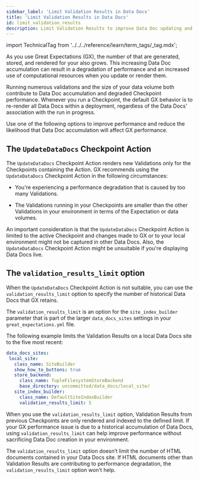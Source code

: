 ```yaml
---
sidebar_label: 'Limit Validation Results in Data Docs'
title: 'Limit Validation Results in Data Docs'
id: limit_validation_results
description: Limit Validation Results to improve Data Doc updating and rendering performance.
---
```


import TechnicalTag from '../../../reference/learn/term_tags/_tag.mdx';

As you use Great Expectations (GX), the number of <TechnicalTag tag="validation_result" text="Validation Results"/> that are generated, stored, and rendered for your <TechnicalTag tag="data_docs" text="Data Docs"/> also grows. This increasing Data Doc accumulation can result in a degradation of performance and an increased use of computational resources when you update or render them. 

Running numerous validations and the size of your data volume both contribute to Data Doc accumulation and degraded Checkpoint performance. Whenever you run a Checkpoint, the default GX behavior is to re-render all Data Docs within a deployment, regardless of the Data Docs’ association with the run in progress.

Use one of the following options to improve performance and reduce the likelihood that Data Doc accumulation will affect GX performance.

## The `UpdateDataDocs` Checkpoint Action

The `UpdateDataDocs` Checkpoint Action renders new Validations only for the Checkpoints containing the Action. GX recommends using the `UpdateDataDocs` Checkpoint Action in the following circumstances:

- You're experiencing a performance degradation that is caused by too many Validations.

- The Validations running in your Checkpoints are smaller than the other Validations in your environment in terms of the Expectation or data volumes.

An important consideration is that the `UpdateDataDocs` Checkpoint Action is limited to the active Checkpoint and changes made to GX or to your local environment might not be captured in other Data Docs. Also, the `UpdateDataDocs` Checkpoint Action might be unsuitable if you're displaying Data Docs live.

## The `validation_results_limit` option

When the `UpdateDataDocs` Checkpoint Action is not suitable, you can use the `validation_results_limit` option to specify the number of historical Data Docs that GX retains. 

The `validation_results_limit` is an option for the `site_index_builder` parameter that is part of the larger `data_docs_sites` settings in your `great_expectations.yml` file. 

The following example limits the Validation Results on a local Data Docs site to the five most recent:

```yaml title="YAML"
data_docs_sites:
 local_site:
   class_name: SiteBuilder
   show_how_to_buttons: true
   store_backend:
     class_name: TupleFilesystemStoreBackend
     base_directory: uncommitted/data_docs/local_site/
   site_index_builder:
     class_name: DefaultSiteIndexBuilder
     validation_results_limit: 5
```

When you use the `validation_results_limit` option, Validation Results from previous Checkpoints are only rendered and indexed to the defined limit. If your GX performance issue is due to a historical accumulation of Data Docs, using `validation_results_limit` can help improve performance without sacrificing Data Doc creation in your environment.

The `validation_results_limit` option doesn’t limit the number of HTML documents contained in your Data Docs site. If HTML documents other than Validation Results are contributing to performance degradation, the `validation_results_limit` option won't help.
